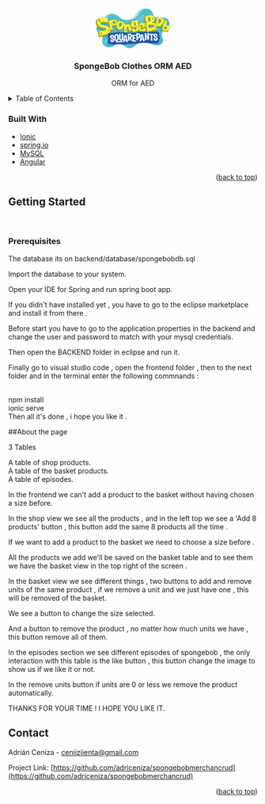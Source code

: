<br />
<div align="center">
  <a href="https://github.com/adriceniza/spongebobmerchancrud">
    <img src="images/spongebob-logo.png" alt="Logo" width="150" height="80">
  </a>

<h3 align="center">SpongeBob Clothes ORM AED</h3>

  <p align="center">
    ORM for AED
    <br />

  </p>
</div>

<!-- TABLE OF CONTENTS -->
<details>
  <summary>Table of Contents</summary>
  <ol>
    <li>
      <a href="#about-the-project">About The Project</a>
      <ul>
        <li><a href="#built-with">Built With</a></li>
      </ul>
    </li>
    <li>
      <a href="#getting-started">Getting Started</a>
      <ul>
        <li><a href="#prerequisites">Prerequisites</a></li>
        </li>
    <li><a href="#contact">Contact</a></li>
      </ul>

  </ol>
</details>

### Built With

- [Ionic](https://ionicframework.com)
- [spring.io](https://spring.io)
- [MySQL](https://www.mysql.com)
- [Angular](https://angular.io/)

<p align="right">(<a href="#top">back to top</a>)</p>

<!-- GETTING STARTED -->

## Getting Started

<br/>

<!-- PREREQUISITES -->

### Prerequisites

The database its on backend/database/spongebobdb.sql

Import the database to your system.

Open your IDE for Spring and run spring boot app.

If you didn't have installed yet , you have to go to the eclipse marketplace and install it from there .

Before start you have to go to the application.properties in the backend and change the user and password to match with your mysql credentials.

Then open the BACKEND folder in eclipse and run it.

Finally go to visual studio code , open the frontend folder , then to the next folder and in the terminal enter the following commnands :

<br/>
npm install 
<br/>
ionic serve

<br/>
Then all it's done , i hope you like it .
<br/>

##About the page

3 Tables

A table of shop products.
<br/>
A table of the basket products.
<br/>
A table of episodes.

In the frontend we can't add a product to the basket without having chosen a size before.

In the shop view we see all the products , and in the left top we see a 'Add 8 products' button , this button add the same 8 products all the time .

If we want to add a product to the basket we need to choose a size before .

All the products we add we'll be saved on the basket table and to see them we have the basket view in the top right of the screen .

In the basket view we see different things , two buttons to add and remove units of the same product , if we remove a unit and we just have one , this will be removed of the basket.

We see a button to change the size selected.

And a button to remove the product , no matter how much units we have , this button remove all of them.

In the episodes section we see different episodes of spongebob , the only interaction with this table is the like button , this button change the image to show us if we like it or not.

In the remove units button if units are 0 or less we remove the product automatically.

THANKS FOR YOUR TIME ! I HOPE YOU LIKE IT.

<!-- CONTACT -->

## Contact

Adrián Ceniza - ceniiziienta@gmail.com

Project Link: [https://github.com/adriceniza/spongebobmerchancrud](https://github.com/adriceniza/spongebobmerchancrud)

<p align="right">(<a href="#top">back to top</a>)</p>
